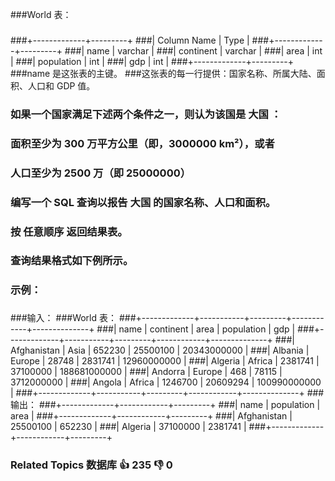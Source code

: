 ###World 表：

###

###    

###    

###    

###    

###+-------------+---------+
###| Column Name | Type |
###+-------------+---------+
###| name | varchar |
###| continent | varchar |
###| area | int |
###| population | int |
###| gdp | int |
###+-------------+---------+
###name 是这张表的主键。
###这张表的每一行提供：国家名称、所属大陆、面积、人口和 GDP 值。

###    

###

###    

###

### 如果一个国家满足下述两个条件之一，则认为该国是 大国 ：

###

###    

### 面积至少为 300 万平方公里（即，3000000 km²），或者

### 人口至少为 2500 万（即 25000000）

###    

###

### 编写一个 SQL 查询以报告 大国 的国家名称、人口和面积。

###

### 按 任意顺序 返回结果表。

###

### 查询结果格式如下例所示。

###

###    

###

### 示例：

###

###    

###输入：
###World 表：
###+-------------+-----------+---------+------------+--------------+
###| name | continent | area | population | gdp |
###+-------------+-----------+---------+------------+--------------+
###| Afghanistan | Asia | 652230 | 25500100 | 20343000000 |
###| Albania | Europe | 28748 | 2831741 | 12960000000 |
###| Algeria | Africa | 2381741 | 37100000 | 188681000000 |
###| Andorra | Europe | 468 | 78115 | 3712000000 |
###| Angola | Africa | 1246700 | 20609294 | 100990000000 |
###+-------------+-----------+---------+------------+--------------+
###输出：
###+-------------+------------+---------+
###| name | population | area |
###+-------------+------------+---------+
###| Afghanistan | 25500100 | 652230 |
###| Algeria | 37100000 | 2381741 |
###+-------------+------------+---------+

###    

###    

###    

###    

### Related Topics 数据库 👍 235 👎 0

##

#

